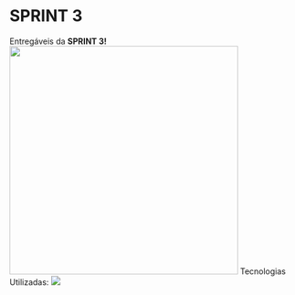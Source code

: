 <h1>SPRINT 3</h1>
<div> Entregáveis da <b>SPRINT 3!</b></div>
<img height="400px" src="https://www.sptech.school/assets/images/logos/sptech_logo.png">
 Tecnologias Utilizadas: <img src="https://upload.wikimedia.org/wikipedia/commons/6/61/HTML5_logo_and_wordmark.svg"
